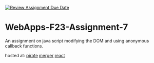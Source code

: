 [![Review Assignment Due Date](https://classroom.github.com/assets/deadline-readme-button-24ddc0f5d75046c5622901739e7c5dd533143b0c8e959d652212380cedb1ea36.svg)](https://classroom.github.com/a/Kv-XePEp)
# WebApps-F23-Assignment-7
An assignment on java script modifying the DOM and using anonymous callback functions.

hosted at:
[pirate](https://44-563-webapps-f23.github.io/44563-webapps-f23-assignment7-Rikriti/Pirate.html)
[merger](https://44-563-webapps-f23.github.io/44563-webapps-f23-assignment7-Rikriti/merger.html)
[react](https://44-563-webapps-f23.github.io/44563-webapps-f23-assignment7-Rikriti/react.html)
